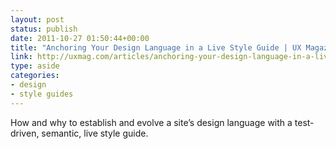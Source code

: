 ```yaml
---
layout: post
status: publish
date: 2011-10-27 01:50:44+00:00
title: "Anchoring Your Design Language in a Live Style Guide | UX Magazine"
link: http://uxmag.com/articles/anchoring-your-design-language-in-a-live-style-guide
type: aside
categories:
- design
- style guides
---
```

How and why to establish and evolve a site’s design language with a test-driven, semantic, live style guide.